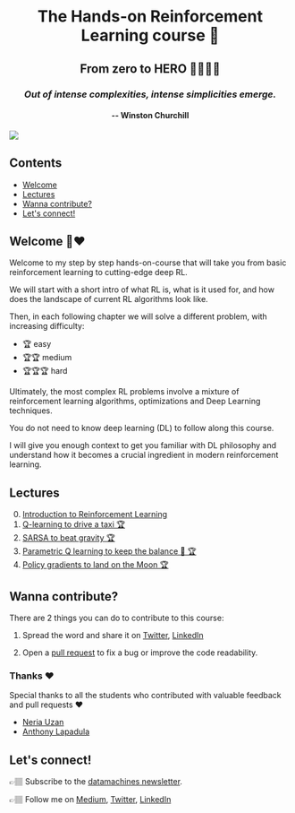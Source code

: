 <div align="center">
<h1>The Hands-on Reinforcement Learning course 🚀 </h1>
<h2>From zero to HERO 🦸🏻‍🦸🏽</h2>
<h3><i>Out of intense complexities, intense simplicities emerge.</i></h3>
<h4>-- Winston Churchill</h4>
</div>

![](http://datamachines.xyz/wp-content/uploads/2021/11/PHOTO-2021-11-05-13-54-11.jpg)

## Contents

* [Welcome](#welcome-)
* [Lectures](#lectures)
* [Wanna contribute?](#wanna-contribute)
* [Let's connect!](#lets-connect)

## Welcome 🤗❤️

Welcome to my step by step hands-on-course that will take you from basic reinforcement learning to cutting-edge deep RL.

We will start with a short intro of what RL is, what is it used for, and how does the landscape of current
RL algorithms look like.

Then, in each following chapter we will solve a different problem, with increasing difficulty:
- 🏆 easy
- 🏆🏆 medium
- 🏆🏆🏆  hard

Ultimately, the most complex RL problems involve a mixture of reinforcement learning algorithms, optimizations and Deep Learning techniques.

You do not need to know deep learning (DL) to follow along this course.

I will give you enough context to get you familiar with DL philosophy and understand
how it becomes a crucial ingredient in modern reinforcement learning.

## Lectures

0. [Introduction to Reinforcement Learning](http://datamachines.xyz/2021/11/17/hands-on-reinforcement-learning-course-part-1/)
1. [Q-learning to drive a taxi 🏆](01_taxi/README.md)
2. [SARSA to beat gravity 🏆](02_mountain_car/README.md)
3. [Parametric Q learning to keep the balance 💃 🏆](03_cart_pole/README.md)
4. [Policy gradients to land on the Moon 🏆](04_lunar_lander/README.md)

## Wanna contribute?️

There are 2 things you can do to contribute to this course:

1. Spread the word and share it on [Twitter](https://ctt.ac/Aa7dt), [LinkedIn](https://www.linkedin.com/shareArticle?mini=true&url=http%3A//datamachines.xyz/the-hands-on-reinforcement-learning-course-page/&title=The%20hands-on%20Reinforcement%20Learning%20course&summary=Wanna%20learn%20Reinforcement%20Learning?%20%F0%9F%A4%94%0A%40paulabartabajo%20has%20a%20course%20on%20%23reinforcementlearning,%20that%20takes%20you%20from%20zero%20to%20PRO%20%F0%9F%A6%B8%F0%9F%8F%BB%E2%80%8D%F0%9F%A6%B8%F0%9F%8F%BD.%0A%0A%F0%9F%91%89%F0%9F%8F%BD%20With%20lots%20of%20Python%0A%F0%9F%91%89%F0%9F%8F%BD%20Intuitions,%20tips%20%26%20tricks%20explained.%0A%F0%9F%91%89%F0%9F%8F%BD%20And%20free,%20by%20the%20way.%0A%0AReady%20to%20start?%20Click%20%F0%9F%91%87%F0%9F%8F%BD%F0%9F%91%87%F0%9F%8F%BE%F0%9F%91%87%F0%9F%8F%BF%0A%0A%23MachineLearning&source=)

2. Open a [pull request](https://github.com/Paulescu/hands-on-rl/pulls) to fix a bug or improve the code readability.

### Thanks ❤️
Special thanks to all the students who contributed with valuable feedback
and pull requests ❤

- [Neria Uzan](https://www.linkedin.com/in/neria-uzan-369803107/)
- [Anthony Lapadula](https://www.linkedin.com/in/anthony-lapadula-9343a5b/)

## Let's connect!

👉🏽 Subscribe to the [datamachines newsletter](https://datamachines.xyz/subscribe/).

👉🏽 Follow me on [Medium](https://pau-labarta-bajo.medium.com/), [Twitter](https://twitter.com/paulabartabajo_), [LinkedIn](https://www.linkedin.com/in/pau-labarta-bajo-4432074b/)